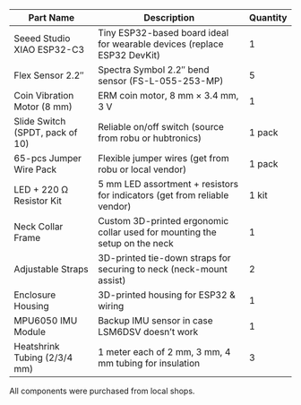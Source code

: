 | Part Name | Description | Quantity |
|------------|-------------|-----------|
| Seeed Studio XIAO ESP32-C3 | Tiny ESP32-based board ideal for wearable devices (replace ESP32 DevKit) | 1 |
| Flex Sensor 2.2″ | Spectra Symbol 2.2″ bend sensor (FS-L-055-253-MP) | 5 |
| Coin Vibration Motor (8 mm) | ERM coin motor, 8 mm × 3.4 mm, 3 V | 1 |
| Slide Switch (SPDT, pack of 10) | Reliable on/off switch (source from robu or hubtronics) | 1 pack |
| 65-pcs Jumper Wire Pack | Flexible jumper wires (get from robu or local vendor) | 1 pack |
| LED + 220 Ω Resistor Kit | 5 mm LED assortment + resistors for indicators (get from reliable vendor) | 1 kit |
| Neck Collar Frame | Custom 3D-printed ergonomic collar used for mounting the setup on the neck | 1 |
| Adjustable Straps | 3D-printed tie-down straps for securing to neck (neck-mount assist) | 2 |
| Enclosure Housing | 3D-printed housing for ESP32 & wiring | 1 |
| MPU6050 IMU Module | Backup IMU sensor in case LSM6DSV doesn’t work | 1 |
| Heatshrink Tubing (2/3/4 mm) | 1 meter each of 2 mm, 3 mm, 4 mm tubing for insulation | 3 |

All components were purchased from local shops.
